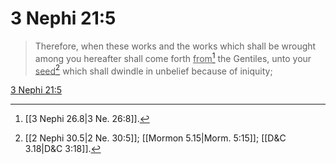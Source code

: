 # 3 Nephi 21:5

> Therefore, when these works and the works which shall be wrought among you hereafter shall come forth <u>from</u>[^a] the Gentiles, unto your <u>seed</u>[^b] which shall dwindle in unbelief because of iniquity;

[3 Nephi 21:5](https://www.churchofjesuschrist.org/study/scriptures/bofm/3-ne/21?lang=eng&id=p5#p5)


[^a]: [[3 Nephi 26.8|3 Ne. 26:8]].  
[^b]: [[2 Nephi 30.5|2 Ne. 30:5]]; [[Mormon 5.15|Morm. 5:15]]; [[D&C 3.18|D&C 3:18]].  
